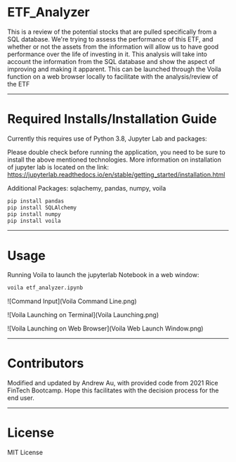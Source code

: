 # ETF_Analyzer
This is a review of the potential stocks that are pulled specifically from a SQL database. We're trying to assess the performance of this ETF, and whether or not the assets from the information will allow us to have good performance over the life of investing in it. This analysis will take into account the information from the SQL database and show the aspect of improving and making it apparent. This can be launched through the Voila function on a web browser locally to facilitate with the analysis/review of the ETF

---

# Required Installs/Installation Guide 

Currently this requires use of Python 3.8, Jupyter Lab and packages:

Please double check before running the application, you need to be sure to install the above mentioned technologies. More information on installation of jupyter lab is located on the link: https://jupyterlab.readthedocs.io/en/stable/getting_started/installation.html

Additional Packages: sqlachemy, pandas, numpy, voila
```python
pip install pandas
pip install SQLAlchemy
pip install numpy
pip install voila
```

---
# Usage
Running Voila to launch the jupyterlab Notebook in a web window:

```python
voila etf_analyzer.ipynb
```
![Command Input](Voila Command Line.png)

![Voila Launching on Terminal](Voila Launching.png)

![Voila Launching on Web Browser](Voila Web Launch Window.png)

---

# Contributors

Modified and updated by Andrew Au, with provided code from 2021 Rice FinTech Bootcamp. Hope this facilitates with the decision process for the end user.  

---

# License

MIT License